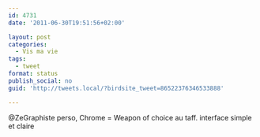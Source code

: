 ```yaml
---
id: 4731
date: '2011-06-30T19:51:56+02:00'

layout: post
categories:
  - Vis ma vie
tags:
  - tweet
format: status
publish_social: no
guid: 'http://tweets.local/?birdsite_tweet=86522376346533888'

---
```


@ZeGraphiste perso, Chrome = Weapon of choice au taff. interface simple et claire